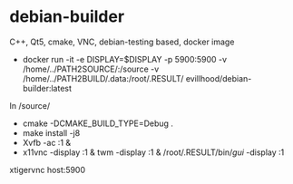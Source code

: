 # debian-builder
C++, Qt5, cmake, VNC, debian-testing based, docker image

* docker run -it -e DISPLAY=$DISPLAY -p 5900:5900  -v /home/../PATH2SOURCE/:/source -v /home/../PATH2BUILD/.data:/root/.RESULT/ evillhood/debian-builder:latest

In /source/
* cmake -DCMAKE_BUILD_TYPE=Debug .
* make install -j8
* Xvfb -ac :1 &
* x11vnc -display :1 &  twm -display :1 &  /root/.RESULT/bin/*gui* -display :1

xtigervnc host:5900
